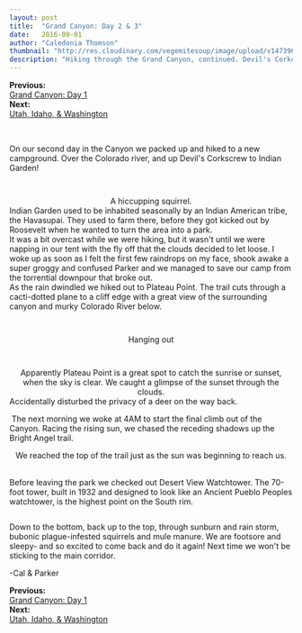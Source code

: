 ```yaml
---
layout: post
title:  "Grand Canyon: Day 2 & 3"
date:   2016-09-01
author: "Caledonia Thomson"
thumbnail: "http://res.cloudinary.com/vegemitesoup/image/upload/v1473960193/grand_canyon_day_2/12.jpg"
description: "Hiking through the Grand Canyon, continued. Devil's Corkcrew, Plateau Point and the climb out."
---
```


<div class="previous-post"><b>Previous: </b><a href= "{{ site.baseurl }}/2016/08/31/grand-canyon.html"><div class="post-chain-link">Grand Canyon: Day 1</div></a></div>
<div class="next-post"><b>Next: </b><a href="{{ site.baseurl }}/2016/09/03/utah_idaho_washington.html"><div class="post-chain-link">Utah, Idaho, & Washington</div></a></div><br>

<a href="http://res.cloudinary.com/vegemitesoup/image/upload/v1473960193/grand_canyon_day_2/0.jpg"><img class="lazy" data-original="http://res.cloudinary.com/vegemitesoup/image/upload/v1473960193/grand_canyon_day_2/0.jpg" /></a>

<div class="row vertical-align">
	<div class="col-sm-6 col-xs-12">
		<a href="http://res.cloudinary.com/vegemitesoup/image/upload/v1473960193/grand_canyon_day_2/1.jpg"><img class="lazy" data-original="http://res.cloudinary.com/vegemitesoup/image/upload/v1473960193/grand_canyon_day_2/1.jpg" /></a> 
	</div>
	<div class="col-sm-6 col-xs-12">
		On our second day in the Canyon we packed up and hiked to a new campground. Over the Colorado river, and up Devil's Corkscrew to Indian Garden!
	</div>
</div>

<a href="http://res.cloudinary.com/vegemitesoup/image/upload/v1473960193/grand_canyon_day_2/2.jpg"><img class="lazy" data-original="http://res.cloudinary.com/vegemitesoup/image/upload/v1473960193/grand_canyon_day_2/2.jpg" /></a>
<!--excerpt-->

<a href="http://res.cloudinary.com/vegemitesoup/image/upload/v1473960193/grand_canyon_day_2/4.jpg"><img class="lazy" data-original="http://res.cloudinary.com/vegemitesoup/image/upload/v1473960193/grand_canyon_day_2/4.jpg" /></a> 

<center>
<a href="http://res.cloudinary.com/vegemitesoup/image/upload/v1473960193/grand_canyon_day_2/6.jpg"><img class="lazy" data-original="http://res.cloudinary.com/vegemitesoup/image/upload/v1473960193/grand_canyon_day_2/6.jpg" /></a> 
</center>

<div class="row vertical-align">
	<div class="col-sm-5 col-xs-12">
		<a href="http://res.cloudinary.com/vegemitesoup/image/upload/v1473960193/grand_canyon_day_2/7.jpg"><img class="lazy" data-original="http://res.cloudinary.com/vegemitesoup/image/upload/v1473960193/grand_canyon_day_2/7.jpg" /></a>
	</div>
	<div class="col-sm-7 col-xs-12">
		<a href="http://res.cloudinary.com/vegemitesoup/image/upload/v1473960193/grand_canyon_day_2/8.jpg"><img class="lazy" data-original="http://res.cloudinary.com/vegemitesoup/image/upload/v1473960193/grand_canyon_day_2/8.jpg" /></a>
		<br><center>A hiccupping squirrel.</center>
	</div>
</div>

<div class="row vertical-align">
	<div class="col-xs-6 col-sm-6">
		<a href="http://res.cloudinary.com/vegemitesoup/image/upload/v1473960193/grand_canyon_day_2/9.jpg"><img class="lazy" data-original="http://res.cloudinary.com/vegemitesoup/image/upload/v1473960193/grand_canyon_day_2/9.jpg" /></a> 
	</div>
	<div class="col-xs-6 col-sm-6">
		Indian Garden used to be inhabited seasonally by an Indian American tribe, the Havasupai. They used to farm there, before they got kicked out by Roosevelt when he wanted to turn the area into a park.
	</div>
</div>

<div class="row vertical-align">
	<div class="col-xs-6 col-sm-6">
			It was a bit overcast while we were hiking, but it wasn't until we were napping in our tent with the fly off that the clouds decided to let loose. I woke up as soon as I felt the first few raindrops on my face, shook awake a super groggy and confused Parker and we managed to save our camp from the torrential downpour that broke out.
	</div>
	<div class="col-xs-6 col-sm-6">
		<a href="http://res.cloudinary.com/vegemitesoup/image/upload/v1473960193/grand_canyon_day_2/10.jpg"><img class="lazy" data-original="http://res.cloudinary.com/vegemitesoup/image/upload/v1473960193/grand_canyon_day_2/10.jpg" /></a> 
	</div>
</div>

<div class="row vertical-align">
	<div class="col-xs-6 col-sm-6">
		<a href="http://res.cloudinary.com/vegemitesoup/image/upload/v1473960193/grand_canyon_day_2/11.jpg"><img class="lazy" data-original="http://res.cloudinary.com/vegemitesoup/image/upload/v1473960193/grand_canyon_day_2/11.jpg" /></a>
	</div>
	<div class="col-xs-6 col-sm-6">
		As the rain dwindled we hiked out to Plateau Point. The trail cuts through a cacti-dotted plane to a cliff edge with a great view of the surrounding canyon and murky Colorado River below.
	</div>
</div>

<a href="http://res.cloudinary.com/vegemitesoup/image/upload/v1473960193/grand_canyon_day_2/12.jpg"><img class="lazy" data-original="http://res.cloudinary.com/vegemitesoup/image/upload/v1473960193/grand_canyon_day_2/12.jpg" /></a>

<a href="http://res.cloudinary.com/vegemitesoup/image/upload/v1473960193/grand_canyon_day_2/17.jpg"><img class="lazy" data-original="http://res.cloudinary.com/vegemitesoup/image/upload/v1473960193/grand_canyon_day_2/17.jpg" /></a>

<div class="row vertical-align">
	<div class="col-xs-6 col-sm-6">
		<a href="http://res.cloudinary.com/vegemitesoup/image/upload/v1473960193/grand_canyon_day_2/16.jpg"><img class="lazy" data-original="http://res.cloudinary.com/vegemitesoup/image/upload/v1473960193/grand_canyon_day_2/16.jpg" /></a>
	</div>
	<div class="col-xs-6 col-sm-6">
		<a href="http://res.cloudinary.com/vegemitesoup/image/upload/v1473960193/grand_canyon_day_2/18.jpg"><img class="lazy" data-original="http://res.cloudinary.com/vegemitesoup/image/upload/v1473960193/grand_canyon_day_2/18.jpg" /></a>
		<br><center>Hanging out</center>
	</div>
</div>

<a href="http://res.cloudinary.com/vegemitesoup/image/upload/v1473960193/grand_canyon_day_2/19.jpg"><img class="lazy" data-original="http://res.cloudinary.com/vegemitesoup/image/upload/v1473960193/grand_canyon_day_2/19.jpg" /></a>

<a href="http://res.cloudinary.com/vegemitesoup/image/upload/v1473960193/grand_canyon_day_2/20.jpg"><img class="lazy" data-original="http://res.cloudinary.com/vegemitesoup/image/upload/v1473960193/grand_canyon_day_2/20.jpg" /></a>
<center>
Apparently Plateau Point is a great spot to catch the sunrise or sunset, when the sky is clear. We caught a glimpse of the sunset through the clouds.
</center>
<div class="row vertical-align">
	<div class="col-xs-6 col-sm-6">
		<a href="http://res.cloudinary.com/vegemitesoup/image/upload/v1473960193/grand_canyon_day_2/21.jpg"><img class="lazy" data-original="http://res.cloudinary.com/vegemitesoup/image/upload/v1473960193/grand_canyon_day_2/21.jpg" /></a>	</div>
	<div class="col-xs-6 col-sm-6">
		Accidentally disturbed the privacy of a deer on the way back.
	</div>
</div>

<a href="http://res.cloudinary.com/vegemitesoup/image/upload/v1473960193/grand_canyon_day_2/22.jpg"><img class="lazy" data-original="http://res.cloudinary.com/vegemitesoup/image/upload/v1473960193/grand_canyon_day_2/22.jpg" /></a>
The next morning we woke at 4AM to start the final climb out of the Canyon. Racing the rising sun, we chased the receding shadows up the Bright Angel trail.
<br>
<center>
<a href="http://res.cloudinary.com/vegemitesoup/image/upload/v1473960193/grand_canyon_day_2/23.jpg"><img class="lazy" data-original="http://res.cloudinary.com/vegemitesoup/image/upload/v1473960193/grand_canyon_day_2/23.jpg" /></a>
</center>
<center>We reached the top of the trail just as the sun was beginning to reach us.</center>
<br>
<div class="row vertical-align">
	<div class="col-xs-6 col-sm-6">
		<a href="http://res.cloudinary.com/vegemitesoup/image/upload/v1473960193/grand_canyon_day_2/27.jpg"><img class="lazy" data-original="http://res.cloudinary.com/vegemitesoup/image/upload/v1473960193/grand_canyon_day_2/27.jpg" /></a>
	</div>
	<div class="col-xs-6 col-sm-6">
		<a href="http://res.cloudinary.com/vegemitesoup/image/upload/v1473960193/grand_canyon_day_2/28.jpg"><img class="lazy" data-original="http://res.cloudinary.com/vegemitesoup/image/upload/v1473960193/grand_canyon_day_2/28.jpg" /></a>
	</div>
</div>

Before leaving the park we checked out Desert View Watchtower. The 70-foot tower, built in 1932 and designed to look like an Ancient Pueblo Peoples watchtower, is the highest point on the South rim.

<a href="http://res.cloudinary.com/vegemitesoup/image/upload/v1473960193/grand_canyon_day_2/29.jpg"><img class="lazy" data-original="http://res.cloudinary.com/vegemitesoup/image/upload/v1473960193/grand_canyon_day_2/29.jpg" /></a>

Down to the bottom, back up to the top, through sunburn and rain storm, bubonic plague-infested squirrels and mule manure. We are footsore and sleepy- and so excited to come back and do it again! Next time we won't be sticking to the main corridor.

-Cal & Parker

<div class="previous-post"><b>Previous: </b><a href= "{{ site.baseurl }}/2016/08/31/grand-canyon.html"><div class="post-chain-link">Grand Canyon: Day 1</div></a></div>
<div class="next-post"><b>Next: </b><a href="{{ site.baseurl }}/2016/09/03/utah_idaho_washington.html"><div class="post-chain-link">Utah, Idaho, & Washington</div></a></div>
<br>